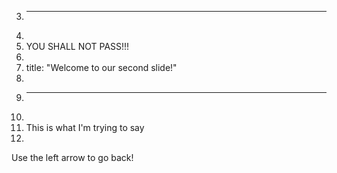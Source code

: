 3.	---
4.	
5.	YOU SHALL NOT PASS!!!
6.	
7.	title: "Welcome to our second slide!"
8.	
9.	---
10.	
11.	This is what I'm trying to say
12.	
Use the left arrow to go back!
